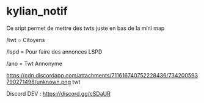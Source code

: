 # kylian_notif

Ce sript permet de mettre des twts juste en bas de la mini map

/twt = Citoyens

/lspd = Pour faire des annonces LSPD

/ano = Twt Annonyme

https://cdn.discordapp.com/attachments/711616740752228436/734200593790271498/unknown.png twt


Discord DEV : https://discord.gg/cSDaUR
